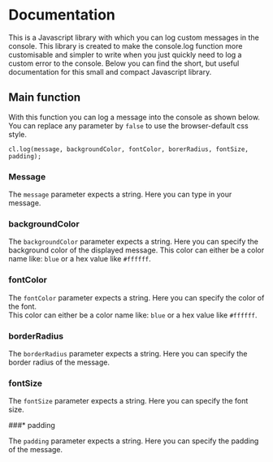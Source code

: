 # Documentation
This is a Javascript library with which you can log custom messages in the console.
This library is created to make the console.log function more customisable and simpler to write when you just quickly need to log a custom error to the console.
Below you can find the short, but useful documentation for this small and compact Javascript library.

## Main function

With this function you can log a message into the console as shown below.
You can replace any parameter by ```false``` to use the browser-default css style.

```
cl.log(message, backgroundColor, fontColor, borerRadius, fontSize, padding);
```

### Message

The ```message``` parameter expects a string. Here you can type in your message.

### backgroundColor

The ```backgroundColor``` parameter expects a string. Here you can specify the background color of the displayed message.
This color can either be a color name like: ```blue``` or a hex value like ```#ffffff```.

### fontColor

The ```fontColor``` parameter expects a string. Here you can specify the color of the font.  
This color can either be a color name like: ```blue``` or a hex value like ```#ffffff```.

### borderRadius

The ```borderRadius``` parameter expects a string. Here you can specify the border radius of the message.

### fontSize

The ```fontSize``` parameter expects a string. Here you can specify the font size.

###* padding

The ```padding``` parameter expects a string. Here you can specify the padding of the message.
